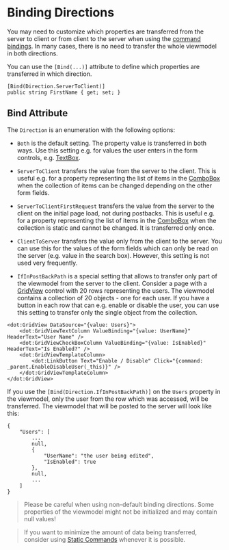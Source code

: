 # Binding Directions

You may need to customize which properties are transferred from the server to client or from client to the server when using the [command bindings](/docs/tutorials/basics-command-binding/{branch}). In many cases, there is no need to transfer the whole viewmodel in both directions. 

You can use the `[Bind(...)]` attribute to define which properties are transferred in which direction. 

```CSHARP
[Bind(Direction.ServerToClient)]
public string FirstName { get; set; }
```

## Bind Attribute

The `Direction` is an enumeration with the following options:

* `Both` is the default setting. The property value is transferred in both ways. Use this setting e.g. for values the user enters in the form controls, e.g. [TextBox](/docs/controls/builtin/TextBox/{branch}).

* `ServerToClient` transfers the value from the server to the client. This is useful e.g. for a property representing the list of items in the [ComboBox](/docs/controls/builtin/ComboBox/{branch}) when the collection of items can be changed depending on the other form fields.

* `ServerToClientFirstRequest` transfers the value from the server to the client on the initial page load, not during postbacks. This is useful e.g. for a property representing the list of items in the [ComboBox](/docs/controls/builtin/ComboBox/{branch}) when the collection is static and cannot be changed. It is transferred only once.

* `ClientToServer` transfers the value only from the client to the server. You can use this for the values of the form fields which can only be read on the server (e.g. value in the search box). However, this setting is not used very frequently.

* `IfInPostBackPath` is a special setting that allows to transfer only part of the viewmodel from the server to the client. Consider a page with a [GridView](/docs/controls/builtin/GridView/{branch}) control with 20 rows representing the users. The viewmodel contains a collection of 20 objects - one for each user. If you have a button in each row that can e.g. enable or disable the user, you can use this setting to transfer only the single object from the collection.

```DOTHTML
<dot:GridView DataSource="{value: Users}">
    <dot:GridViewTextColumn ValueBinding="{value: UserName}" HeaderText="User Name" />
    <dot:GridViewCheckBoxColumn ValueBinding="{value: IsEnabled}" HeaderText="Is Enabled?" />
    <dot:GridViewTemplateColumn>
        <dot:LinkButton Text="Enable / Disable" Click="{command: _parent.EnableDisableUser(_this)}" />
    </dot:GridViewTemplateColumn>
</dot:GridView>
```

If you use the `[Bind(Direction.IfInPostBackPath)]` on the `Users` property in the viewmodel, only the user from the row which was accessed, will be transferred. The viewmodel that will be posted to the server will look like this:

```
{
    "Users": [
        ...
        null,
        { 
            "UserName": "the user being edited",
            "IsEnabled": true
        },
        null,
        ...
    ]
}
```

> Please be careful when using non-default binding directions. Some properties of the viewmodel might not be initialized and may contain null values!

> If you want to minimize the amount of data being transferred, consider using [Static Commands](/docs/tutorials/basics-static-command-binding) whenever it is possible.